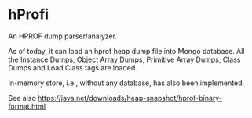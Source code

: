 # hProfi 

An HPROF dump parser/analyzer.

As of today, it can load an hprof heap dump file into Mongo database. 
All the Instance Dumps, Object Array Dumps, Primitive Array Dumps, Class Dumps and Load Class tags are loaded.

In-memory store, i.e., without any database, has also been implemented.


See also https://java.net/downloads/heap-snapshot/hprof-binary-format.html

